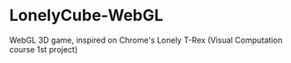# LonelyCube-WebGL
WebGL 3D game, inspired on Chrome's Lonely T-Rex (Visual Computation course 1st project)
